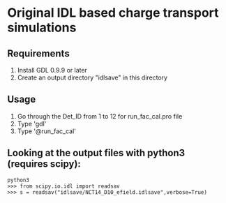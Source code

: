 # Original IDL based charge transport simulations

## Requirements

1. Install GDL 0.9.9 or later
2. Create an output directory "idlsave" in this directory

## Usage

1. Go through the Det_ID from 1 to 12 for run_fac_cal.pro file
2. Type 'gdl'
3. Type '@run_fac_cal'

## Looking at the output files with python3 (requires scipy):

```
python3
>>> from scipy.io.idl import readsav
>>> s = readsav("idlsave/NCT14_D10_efield.idlsave",verbose=True)
```
